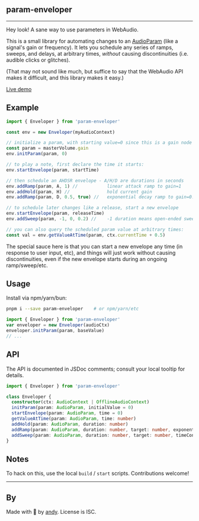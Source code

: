 ## param-enveloper

---

Hey look! A sane way to use parameters in WebAudio.

This is a small library for automating changes to an
[AudioParam](https://developer.mozilla.org/en-US/docs/Web/API/AudioParam)
(like a signal's gain or frequency).
It lets you schedule any series of ramps, sweeps, and delays, at arbitrary times,
_without_ causing discontinuities (i.e. audible clicks or glitches).

(That may not sound like much, but suffice to say that the
WebAudio API makes it difficult, and this library makes it easy.)

[Live demo](http://fenomas.github.io/param-enveloper/)

## Example

```ts
import { Enveloper } from 'param-enveloper'

const env = new Enveloper(myAudioContext)

// initialize a param, with starting value=0 since this is a gain node
const param = masterVolume.gain
env.initParam(param, 0)

// to play a note, first declare the time it starts:
env.startEnvelope(param, startTime)

// then schedule an AHDSR envelope - A/H/D are durations in seconds
env.addRamp(param, A, 1) //           linear attack ramp to gain=1
env.addHold(param, H) //              hold current gain
env.addRamp(param, D, 0.5, true) //   exponential decay ramp to gain=0.5

// to schedule later changes like a release, start a new envelope
env.startEnvelope(param, releaseTime)
env.addSweep(param, -1, 0, 0.2) //    -1 duration means open-ended sweep

// you can also query the scheduled param value at arbitrary times:
const val = env.getValueAtTime(param, ctx.currentTime + 0.5)
```

The special sauce here is that you can start a new envelope any time
(in response to user input, etc), and things will just work without causing
discontinuities, even if the new envelope starts during an ongoing ramp/sweep/etc.

## Usage

Install via npm/yarn/bun:

```sh
pnpm i --save param-enveloper    # or npm/yarn/etc
```

```ts
import { Enveloper } from 'param-enveloper'
var enveloper = new Enveloper(audioCtx)
enveloper.initParam(param, baseValue)
// ...
```

## API

The API is documented in JSDoc comments; consult your local tooltip for details.

```ts
import { Enveloper } from 'param-enveloper'

class Enveloper {
  constructor(ctx: AudioContext | OfflineAudioContext)
  initParam(param: AudioParam, initialValue = 0)
  startEnvelope(param: AudioParam, time = 0)
  getValueAtTime(param: AudioParam, time: number)
  addHold(param: AudioParam, duration: number)
  addRamp(param: AudioParam, duration: number, target: number, exponential = false)
  addSweep(param: AudioParam, duration: number, target: number, timeConstant: number)
}
```

## Notes

To hack on this, use the local `build` / `start` scripts. Contributions welcome!

---

## By

Made with 🍺 by [andy](https://fenomas.com).
License is ISC.
